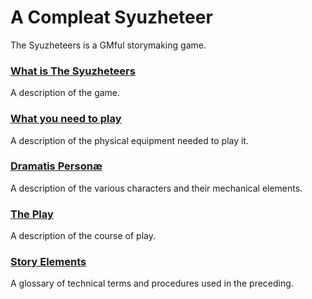A Compleat Syuzheteer
===============

The Syuzheteers is a GMful storymaking game.

### [What is The Syuzheteers](./what_is_this.md)
A description of the game.
### [What you need to play](./what_you_need.md)
A description of the physical equipment needed to play it.
### [Dramatis Personæ](./dramatis_personae.md)
A description of the various characters and their mechanical elements.
### [The Play](./the_play.md)
A description of the course of play.
### [Story Elements](./glossary.md)
A glossary of technical terms and procedures used in the preceding.
